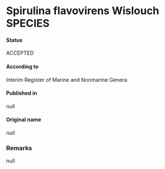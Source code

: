 Spirulina flavovirens Wislouch SPECIES
=======

#### Status
ACCEPTED

#### According to
Interim Register of Marine and Nonmarine Genera

#### Published in
null

#### Original name
null

### Remarks
null